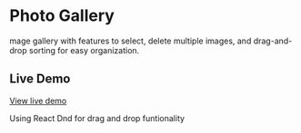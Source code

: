# Photo Gallery

mage gallery with features to select, delete multiple images, and drag-and-drop sorting for easy organization. 

## Live Demo
[View live demo](https://photo-gallery-sable.vercel.app/)


Using React Dnd for drag and drop funtionality

